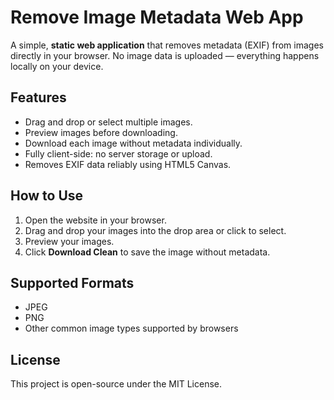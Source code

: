 # Remove Image Metadata Web App

A simple, **static web application** that removes metadata (EXIF) from images directly in your browser. No image data is uploaded — everything happens locally on your device.

## Features

- Drag and drop or select multiple images.
- Preview images before downloading.
- Download each image without metadata individually.
- Fully client-side: no server storage or upload.
- Removes EXIF data reliably using HTML5 Canvas.

## How to Use

1. Open the website in your browser.
2. Drag and drop your images into the drop area or click to select.
3. Preview your images.
4. Click **Download Clean** to save the image without metadata.

## Supported Formats

- JPEG
- PNG
- Other common image types supported by browsers

## License

This project is open-source under the MIT License.
